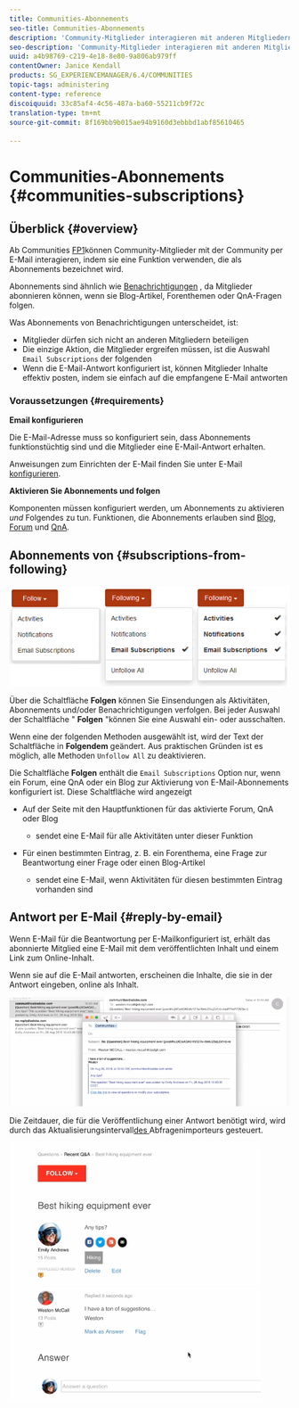 ```yaml
---
title: Communities-Abonnements
seo-title: Communities-Abonnements
description: 'Community-Mitglieder interagieren mit anderen Mitgliedern per E-Mail '
seo-description: 'Community-Mitglieder interagieren mit anderen Mitgliedern per E-Mail '
uuid: a4b98769-c219-4e18-8e80-9a806ab979ff
contentOwner: Janice Kendall
products: SG_EXPERIENCEMANAGER/6.4/COMMUNITIES
topic-tags: administering
content-type: reference
discoiquuid: 33c85af4-4c56-487a-ba60-55211cb9f72c
translation-type: tm+mt
source-git-commit: 8f169bb9b015ae94b9160d3ebbbd1abf85610465

---
```



# Communities-Abonnements {#communities-subscriptions}

## Überblick {#overview}

Ab Communities [FP1](deploy-communities.md#latestfeaturepack)können Community-Mitglieder mit der Community per E-Mail interagieren, indem sie eine Funktion verwenden, die als Abonnements bezeichnet wird.

Abonnements sind ähnlich wie [Benachrichtigungen](notifications.md) , da Mitglieder abonnieren können, wenn sie Blog-Artikel, Forenthemen oder QnA-Fragen folgen.

Was Abonnements von Benachrichtigungen unterscheidet, ist:

* Mitglieder dürfen sich nicht an anderen Mitgliedern beteiligen
* Die einzige Aktion, die Mitglieder ergreifen müssen, ist die Auswahl `Email Subscriptions` der folgenden
* Wenn die E-Mail-Antwort konfiguriert ist, können Mitglieder Inhalte effektiv posten, indem sie einfach auf die empfangene E-Mail antworten

### Voraussetzungen {#requirements}

**Email konfigurieren**

Die E-Mail-Adresse muss so konfiguriert sein, dass Abonnements funktionstüchtig sind und die Mitglieder eine E-Mail-Antwort erhalten.

Anweisungen zum Einrichten der E-Mail finden Sie unter E-Mail [konfigurieren](email.md).

**Aktivieren Sie Abonnements und folgen**

Komponenten müssen konfiguriert werden, um Abonnements zu aktivieren *und* Folgendes zu tun. Funktionen, die Abonnements erlauben sind [Blog](blog-feature.md), [Forum](forum.md) und [QnA](working-with-qna.md).

## Abonnements von {#subscriptions-from-following}

![chlimage_1-5](assets/chlimage_1-5.png)

Über die Schaltfläche **Folgen** können Sie Einsendungen als Aktivitäten, Abonnements und/oder Benachrichtigungen verfolgen. Bei jeder Auswahl der Schaltfläche &quot; **Folgen** &quot;können Sie eine Auswahl ein- oder ausschalten.

Wenn eine der folgenden Methoden ausgewählt ist, wird der Text der Schaltfläche in **Folgendem** geändert. Aus praktischen Gründen ist es möglich, alle Methoden `Unfollow All` zu deaktivieren.

Die Schaltfläche **Folgen** enthält die `Email Subscriptions` Option nur, wenn ein Forum, eine QnA oder ein Blog zur Aktivierung von E-Mail-Abonnements konfiguriert ist. Diese Schaltfläche wird angezeigt

* Auf der Seite mit den Hauptfunktionen für das aktivierte Forum, QnA oder Blog

   * sendet eine E-Mail für alle Aktivitäten unter dieser Funktion

* Für einen bestimmten Eintrag, z. B. ein Forenthema, eine Frage zur Beantwortung einer Frage oder einen Blog-Artikel

   * sendet eine E-Mail, wenn Aktivitäten für diesen bestimmten Eintrag vorhanden sind

## Antwort per E-Mail {#reply-by-email}

Wenn E-Mail für die Beantwortung per E-Mail[](email.md#configure-polling-importer)konfiguriert ist, erhält das abonnierte Mitglied eine E-Mail mit dem veröffentlichten Inhalt und einem Link zum Online-Inhalt.

Wenn sie auf die E-Mail antworten, erscheinen die Inhalte, die sie in der Antwort eingeben, online als Inhalt.

![chlimage_1-6](assets/chlimage_1-6.png)

Die Zeitdauer, die für die Veröffentlichung einer Antwort benötigt wird, wird durch das Aktualisierungsintervall[des ](email.md#configure-polling-importer)Abfragenimporteurs gesteuert.

![chlimage_1-7](assets/chlimage_1-7.png)

